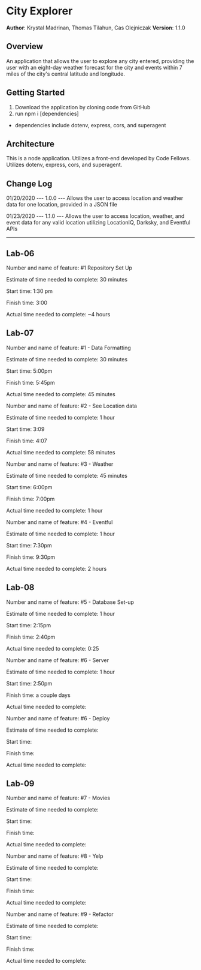# City Explorer

**Author**: Krystal Madrinan, Thomas Tilahun, Cas Olejniczak
**Version**: 1.1.0 

## Overview
An application that allows the user to explore any city entered, providing the user with an eight-day weather forecast for the city and events within 7 miles of the city's central latitude and longitude.

## Getting Started
1. Download the application by cloning code from GitHub
2. run npm i [dependencies]
* dependencies include dotenv, express, cors, and superagent

## Architecture
This is a node application.
Utilizes a front-end developed by Code Fellows. 
Utilizes dotenv, express, cors, and superagent.

## Change Log
01/20/2020 --- 1.0.0 --- Allows the user to access location and weather data for one location, provided in a JSON file

01/23/2020 --- 1.1.0 --- Allows the user to access location, weather, and event data for any valid location utilizing LocationIQ, Darksky, and Eventful APIs

---------------------------------------------------------------------

## Lab-06

Number and name of feature: #1 Repository Set Up

Estimate of time needed to complete: 30 minutes

Start time:  1:30 pm

Finish time: 3:00

Actual time needed to complete: ~4 hours 


## Lab-07

Number and name of feature: #1 - Data Formatting

Estimate of time needed to complete: 30 minutes

Start time: 5:00pm

Finish time: 5:45pm

Actual time needed to complete: 45 minutes


Number and name of feature: #2 - See Location data 

Estimate of time needed to complete: 1 hour

Start time: 3:09

Finish time: 4:07

Actual time needed to complete: 58 minutes 


Number and name of feature: #3 - Weather

Estimate of time needed to complete: 45 minutes

Start time: 6:00pm

Finish time: 7:00pm

Actual time needed to complete: 1 hour


Number and name of feature: #4 - Eventful

Estimate of time needed to complete: 1 hour

Start time: 7:30pm

Finish time: 9:30pm

Actual time needed to complete: 2 hours

## Lab-08

Number and name of feature: #5 - Database Set-up

Estimate of time needed to complete: 1 hour

Start time: 2:15pm

Finish time: 2:40pm

Actual time needed to complete: 0:25


Number and name of feature: #6 - Server

Estimate of time needed to complete: 1 hour

Start time: 2:50pm

Finish time: a couple days

Actual time needed to complete: 


Number and name of feature: #6 - Deploy

Estimate of time needed to complete: 

Start time: 

Finish time: 

Actual time needed to complete: 


## Lab-09

Number and name of feature: #7 - Movies

Estimate of time needed to complete: 

Start time: 

Finish time: 

Actual time needed to complete: 


Number and name of feature: #8 - Yelp

Estimate of time needed to complete: 

Start time: 

Finish time: 

Actual time needed to complete: 


Number and name of feature: #9 - Refactor 

Estimate of time needed to complete: 

Start time: 

Finish time: 

Actual time needed to complete: 